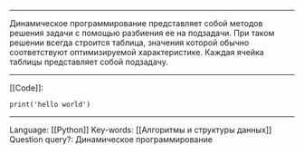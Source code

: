 ___
Динамическое программирование представляет собой методов решения задачи с помощью разбиения ее на подзадачи. При таком решении всегда строится таблица, значения которой обычно соответствуют оптимизируемой характеристике. Каждая ячейка таблицы представляет собой подзадачу. 
___
[[Code]]:
```
print('hello world')
```
___
Language: [[Python]]
Key-words:  [[Алгоритмы и структуры данных]]
Question query?: Динамическое программирование
